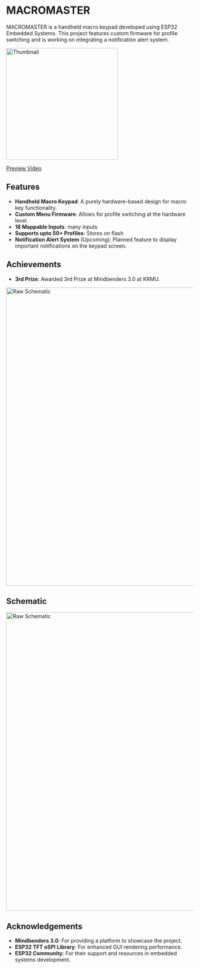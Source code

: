 # MACROMASTER

MACROMASTER is a handheld macro keypad developed using ESP32 Embedded Systems. This project features custom firmware for profile switching and is working on integrating a notification alert system.

<img src="https://github.com/user-attachments/assets/22327796-1737-4c07-94f0-bc8ef6baed06" alt="Thumbnail" width="300"/>

[Preview Video](https://www.youtube.com/watch?v=nS3-fCg8cWE)

## Features

- **Handheld Macro Keypad**: A purely hardware-based design for macro key functionality.
- **Custom Menu Firmware**: Allows for profile switching at the hardware level.
- **18 Mappable Inputs**: many inputs
- **Supports upto 50+ Profiles**: Stores on flash
- **Notification Alert System** (Upcoming): Planned feature to display important notifications on the keypad screen.

## Achievements

- **3rd Prize**: Awarded 3rd Prize at Mindbenders 3.0 at KRMU.

<img src="https://github.com/user-attachments/assets/820010a1-846a-46e2-8759-c8c010d7a6e8" alt="Raw Schematic" width="800"/>


## Schematic

<img src="https://github.com/user-attachments/assets/44fa540f-7fdc-4d24-8e7d-93d385cd1ec4" alt="Raw Schematic" width="800"/>

## Acknowledgements

- **Mindbenders 3.0**: For providing a platform to showcase the project.
- **ESP32 TFT eSPI Library**: For enhanced GUI rendering performance.
- **ESP32 Community**: For their support and resources in embedded systems development.
